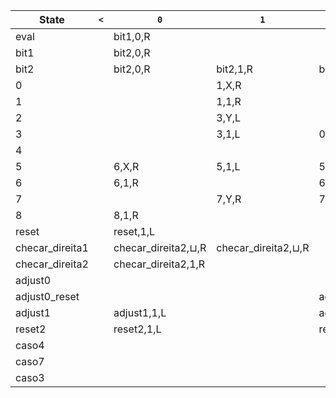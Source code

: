 | State           | `<`           | `0`           | `1`           | `X`           | `Y`           | `A`           | `B`           | `C` | `D` | `E` | `F` | `G`           | ⊔             |
|------------------|----------------|----------------|----------------|----------------|----------------|----------------|----------------|-----|-----|-----|-----|----------------|----------------|
| eval             |                | bit1,0,R       |                |                |                |                |                |     |     |     |     |                |                |
| bit1             |                | bit2,0,R       |                |                |                |                | bit1,B,R       |     |     |     |     |                |                |
| bit2             |                | bit2,0,R       | bit2,1,R       | bit2,X,R       |                |                | bit2,B,R       | bit2,C,R | bit2,D,R | bit2,E,R | bit2,F,R | 0,A,R       |                |
| 0                |                |                | 1,X,R          |                |                |                |                |     |     |     |     |                | checar_direita1,⊔,R |
| 1                |                |                | 1,1,R          |                |                |                |                |     |     |     |     |                | 2,⊔,R         |
| 2                |                |                | 3,Y,L          |                | 2,Y,R          |                |                |     |     |     |     |                | 4,⊔,R         |
| 3                |                |                | 3,1,L          | 0,X,R          | 3,Y,L          |                |                |     |     |     |     |                | 3,⊔,L         |
| 4                |                |                |                |                |                |                |                |     |     |     |     |                | 5,1,L         |
| 5                |                | 6,X,R          | 5,1,L          | 5,X,L          | caso3,G,R      |                |                |     |     |     |     |                | 5,⊔,L         |
| 6                |                | 6,1,R          |                | 6,X,R          |                |                |                |     |     |     |     |                | 7,⊔,R         |
| 7                |                |                | 7,Y,R          | 7,Y,R          | 7,Y,R          |                |                |     |     |     |     |                | 8,⊔,R         |
| 8                |                | 8,1,R          |                |                |                |                |                |     |     |     |     |                | reset,1,L     |
| reset            |                | reset,1,L      |                |                |                |                |                |     |     |     |     |                | 5,⊔,L         |
| checar_direita1  |                | checar_direita2,⊔,R | checar_direita2,⊔,R |                | checar_direita1,Y,R |                |                |     |     |     |     |                | adjust0,⊔,R   |
| checar_direita2  |                | checar_direita2,1,R |                |                |                |                |                |     |     |     |     |                | adjust1,1,L   |
| adjust0          |                |                |                |                |                |                |                |     |     |     |     |                | adjust0_reset,0,L |
| adjust0_reset    |                |                |                | adjust0_reset,X,L | adjust0_reset,Y,L | caso7,G,R      |                |     |     |     |     |                | adjust0_reset,⊔,L |
| adjust1          |                | adjust1,1,L    |                | adjust1,X,L    | adjust1,Y,L    |                |                |     |     |     |     |                | reset2,⊔,R    |
| reset2           |                | reset2,1,L     |                | reset2,X,L     | reset2,Y,L     | caso4,G,R      |                |     |     |     |     |                | reset2,⊔,L    |
| caso4            |                |                |                |                |                |                |                |     |     |     |     |                |                |
| caso7            |                |                |                |                |                |                |                |     |     |     |     |                |                |
| caso3            |                |                |                |                |                |                |                |     |     |     |     |                |                |
